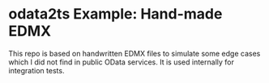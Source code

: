 # odata2ts Example: Hand-made EDMX

This repo is based on handwritten EDMX files to simulate some edge cases which I did not
find in public OData services. It is used internally for integration tests.
